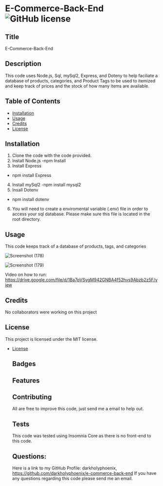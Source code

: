 # E-Commerce-Back-End ![GitHub license](https://img.shields.io/badge/license-MIT-blue.svg)

  ## Title
  E-Commerce-Back-End
  
  ## Description 
  This code uses Node.js, Sql, mySql2, Express, and Doteny to help faciliate a database of products, categories, and Product Tags to be used to itemized and keep track of prices and the stock of how many items are available.

  ## Table of Contents

  * [Installation](#installation)
  * [Usage](#usage)
  * [Credits](#credits)
  * [License](#license)
  

  ## Installation 
  1. Clone the code with the code provided.
  2. Install Node.js
    -npm Install
  3. Install Express
  - npm install Express
  4. Install mySql2
    -npm install mysql2
  5. Insall Dotenv
  - npm install dotenv
  6. You will need to create a enviromental variable (.env) file in order to access your sql database. Please make sure this file is located in the root directory.

  
  ## Usage 
  This code keeps track of a database of products, tags, and categories

  ![Screenshot (178)](https://user-images.githubusercontent.com/47751469/128626509-1cea6908-d846-4535-a015-de2c63ad3627.png)

  
  ![Screenshot (179)](https://user-images.githubusercontent.com/47751469/128626519-77f93b08-48d7-4c0e-ac30-7fbb93b83ae2.png)


  Video on how to run: https://drive.google.com/file/d/1Ba7pVSygM942GNBA4f52hvs9Abzb2z5F/view

  
  ## Credits 
  No collaborators were working on this project

  ## License
  
  This project is licensed under the MIT license. 
* [License](#license)


  ## Badges

  ## Features

  ## Contributing
  All are free to improve this code, just send me a email to help out.

  ## Tests
  This code was tested using Insomnia Core as there is no front-end to this code.

  ## Questions:
  Here is a link to my GitHub Profile: darkholyphoenix, https://github.com/darkholyphoenix/e-commerce-back-end
  If you have any questions regarding this code please send me an email.